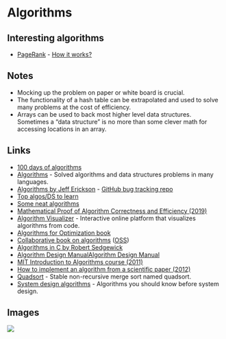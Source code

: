 # Algorithms

## Interesting algorithms

- [PageRank](http://en.wikipedia.org/wiki/PageRank) - [How it works?](http://qr.ae/TUpCVB)

## Notes

- Mocking up the problem on paper or white board is crucial.
- The functionality of a hash table can be extrapolated and used to solve many problems at the cost of efficiency.
- Arrays can be used to back most higher level data structures. Sometimes a “data structure” is no more than some clever math for accessing locations in an array.

## Links

- [100 days of algorithms](https://github.com/coells/100days)
- [Algorithms](https://github.com/marcosfede/algorithms) - Solved algorithms and data structures problems in many languages.
- [Algorithms by Jeff Erickson](http://jeffe.cs.illinois.edu/teaching/algorithms/) - [GitHub bug tracking repo](https://github.com/jeffgerickson/algorithms)
- [Top algos/DS to learn](https://www.reddit.com/r/compsci/comments/5uz9lb/top_algorithmsdata_structuresconcepts_every/ddy8azz/)
- [Some neat algorithms](https://www.nayuki.io/category/programming)
- [Mathematical Proof of Algorithm Correctness and Efficiency (2019)](https://stackabuse.com/mathematical-proof-of-algorithm-correctness-and-efficiency/)
- [Algorithm Visualizer](https://github.com/algorithm-visualizer/algorithm-visualizer) - Interactive online platform that visualizes algorithms from code.
- [Algorithms for Optimization book](https://mitpress.mit.edu/books/algorithms-optimization)
- [Collaborative book on algorithms](https://www.algorithm-archive.org/) ([OSS](https://github.com/algorithm-archivists/algorithm-archive))
- [Algorithms in C by Robert Sedgewick](http://index-of.co.uk/Algorithms/Algorithms%20in%20C.pdf)
- [Algorithm Design ManualAlgorithm Design Manual](http://mimoza.marmara.edu.tr/~msakalli/cse706_12/SkienaTheAlgorithmDesignManual.pdf)
- [MIT Introduction to Algorithms course (2011)](https://ocw.mit.edu/courses/electrical-engineering-and-computer-science/6-006-introduction-to-algorithms-fall-2011/)
- [How to implement an algorithm from a scientific paper (2012)](http://codecapsule.com/2012/01/18/how-to-implement-a-paper/)
- [Quadsort](https://github.com/scandum/quadsort) - Stable non-recursive merge sort named quadsort.
- [System design algorithms](https://github.com/resumejob/system-design-algorithms#readme) - Algorithms you should know before system design.

## Images

![](http://i0.wp.com/www.jessicayung.com/wp-content/uploads/2016/08/screenshot-5.png?fit=1618%2C1130)
